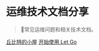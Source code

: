 <!-- _coverpage.md -->

# 运维技术文档分享

> 💪常见运维问题和相关技术文档。


[丘比特的小屋](https://www.qiubite.fun/)
[开始使用 Let Go](/README.md)
